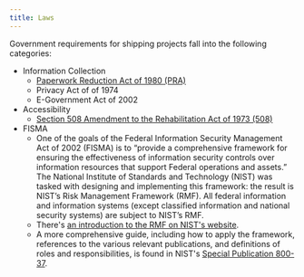 ```yaml
---
title: Laws
---
```


Government requirements for shipping projects fall into the following categories:

* Information Collection
    * [Paperwork Reduction Act of 1980 (PRA)](pra/)
    * Privacy Act of of 1974
    * E-Government Act of 2002
* Accessibility
    * [Section 508 Amendment to the Rehabilitation Act of 1973 (508)](508/)
* FISMA
    * One of the goals of the Federal Information Security Management Act of 2002 (FISMA) is to “provide a comprehensive framework for ensuring the effectiveness of information security controls over information resources that support Federal operations and assets.” The National Institute of Standards and Technology (NIST) was tasked with designing and implementing this framework: the result is NIST’s Risk Management Framework (RMF). All federal information and information systems (except classified information and national security systems) are subject to NIST’s RMF.
    * There's [an introduction to the RMF on NIST's website](http://csrc.nist.gov/groups/SMA/fisma/framework.html).
    * A more comprehensive guide, including how to apply the framework, references to the various relevant publications, and definitions of roles and responsibilities, is found in NIST's [Special Publication 800-37](http://nvlpubs.nist.gov/nistpubs/SpecialPublications/NIST.SP.800-37r1.pdf).

